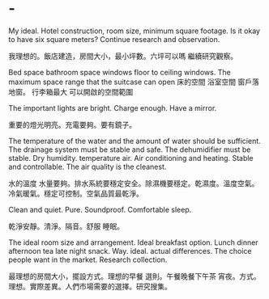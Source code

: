 # -

My ideal. Hotel construction, room size, minimum square footage. Is it okay to have six square meters? Continue research and observation.


我理想的。飯店建造，房間大小，最小坪數。六坪可以嗎 繼續研究觀察。

Bed space bathroom space windows floor to ceiling windows. The maximum space range that the suitcase can open
床的空間 浴室空間 窗戶落地窗。 行李箱最大 可以開啟的空間範圍

The important lights are bright. Charge enough. Have a mirror.

重要的燈光明亮。充電要夠。要有鏡子。

The temperature of the water and the amount of water should be sufficient. The drainage system must be stable and safe. The dehumidifier must be stable. Dry humidity. temperature air. Air conditioning and heating. Stable and controllable. The air quality is the cleanest.

水的溫度 水量要夠。排水系統要穩定安全。除濕機要穩定。乾濕度。溫度空氣。冷氣暖氣。穩定可控制。空氣品質最乾淨。

Clean and quiet. Pure. Soundproof. Comfortable sleep.

乾淨安靜。清淨。隔音。舒服 睡眠。

The ideal room size and arrangement. Ideal breakfast option. Lunch dinner afternoon tea late night snack. Way. ideal. actual differences. The choice people want in the market. Research collection.


最理想的房間大小，擺設方式。理想的早餐 選則。午餐晚餐下午茶 宵夜。方式。理想。實際差異。人們市場需要的選擇。研究搜集。
